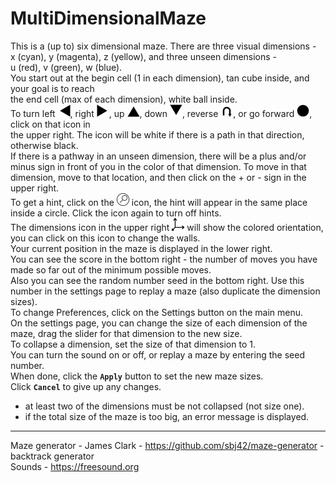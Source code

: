 # MultiDimensionalMaze
This is a (up to) six dimensional maze. There are three visual dimensions -  
x (cyan), y (magenta), z (yellow), and three unseen dimensions -  
u (red), v (green), w (blue).  
You start out at the begin cell (1 in each dimension), tan cube inside, and your goal is to reach  
the end cell (max of each dimension), white ball inside.  
To turn left <img src="icons/left_no.svg" width="20" height="20">, right <img src="icons/right_no.svg" width="20" height="20">, up <img src="icons/up_no.svg" width="20" height="20">, down <img src="icons/down_no.svg" width="20" height="20">, reverse <img src="icons/reverse_no.svg" width="20" height="20">, or go forward <img src="icons/forward_no.svg" width="20" height="20">, click on that icon in  
the upper right. The icon will be white if there is a path in that direction,  
otherwise black.  
If there is a pathway in an unseen dimension, there will be a plus and/or  
minus sign in front of you in the color of that dimension. To move in that  
dimension, move to that location, and then click on the + or - sign in the upper right.  
To get a hint, click on the <img src="icons/hint_blank_neg.svg" width="20" height="20"> icon, the hint will appear in the same place inside a circle. Click the icon again to turn off hints.  
The dimensions icon in the upper right <img src="icons/dimensions_neg.svg" width="20" height="20"> will show the colored orientation, you can click on this icon to change the walls.  
Your current position in the maze is displayed in the lower right.  
You can see the score in the bottom right - the number of moves you have made so far out of the minimum possible moves.  
Also you can see the random number seed in the bottom right. Use this number in the settings page to replay a maze (also duplicate the dimension sizes).  
To change Preferences, click on the Settings button on the main menu.  
On the settings page, you can change the size of each dimension of the maze, drag the slider for that dimension to the new size.  
To collapse a dimension, set the size of that dimension to 1.  
You can turn the sound on or off, or replay a maze by entering the seed number.  
When done, click the **`Apply`** button to set the new maze sizes.  
Click **`Cancel`** to give up any changes.  

- at least two of the dimensions must be not collapsed (not size one).  
- if the total size of the maze is too big, an error message is displayed.  
---  
Maze generator - James Clark - https://github.com/sbj42/maze-generator - backtrack generator  
Sounds - https://freesound.org  
